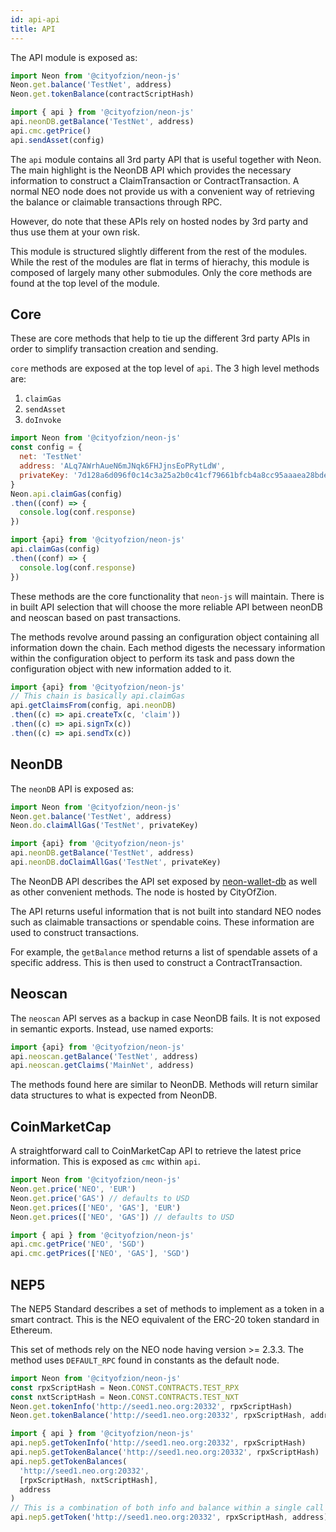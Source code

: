 ```yaml
---
id: api-api
title: API
---
```


The API module is exposed as:

```js
import Neon from '@cityofzion/neon-js'
Neon.get.balance('TestNet', address)
Neon.get.tokenBalance(contractScriptHash)

import { api } from '@cityofzion/neon-js'
api.neonDB.getBalance('TestNet', address)
api.cmc.getPrice()
api.sendAsset(config)
```

The `api` module contains all 3rd party API that is useful together with Neon. The main highlight is the NeonDB API which provides the necessary information to construct a ClaimTransaction or ContractTransaction. A normal NEO node does not provide us with a convenient way of retrieving the balance or claimable transactions through RPC.

However, do note that these APIs rely on hosted nodes by 3rd party and thus use them at your own risk.

This module is structured slightly different from the rest of the modules. While the rest of the modules are flat in terms of hierachy, this module is composed of largely many other submodules. Only the core methods are found at the top level of the module.

## Core

These are core methods that help to tie up the different 3rd party APIs in order to simplify transaction creation and sending.

`core` methods are exposed at the top level of `api`. The 3 high level methods are:

1. `claimGas`
2. `sendAsset`
3. `doInvoke`

```js
import Neon from '@cityofzion/neon-js'
const config = {
  net: 'TestNet'
  address: 'ALq7AWrhAueN6mJNqk6FHJjnsEoPRytLdW',
  privateKey: '7d128a6d096f0c14c3a25a2b0c41cf79661bfcb4a8cc95aaaea28bde4d732344'
}
Neon.api.claimGas(config)
.then((conf) => {
  console.log(conf.response)
})

import {api} from '@cityofzion/neon-js'
api.claimGas(config)
.then((conf) => {
  console.log(conf.response)
})
```

These methods are the core functionality that `neon-js` will maintain. There is in built API selection that will choose the more reliable API between neonDB and neoscan based on past transactions.

The methods revolve around passing an configuration object containing all information down the chain. Each method digests the necessary information within the configuration object to perform its task and pass down the configuration object with new information added to it.

```js
import {api} from '@cityofzion/neon-js'
// This chain is basically api.claimGas
api.getClaimsFrom(config, api.neonDB)
.then((c) => api.createTx(c, 'claim'))
.then((c) => api.signTx(c))
.then((c) => api.sendTx(c))
```

## NeonDB

The `neonDB` API is exposed as:

```js
import Neon from '@cityofzion/neon-js'
Neon.get.balance('TestNet', address)
Neon.do.claimAllGas('TestNet', privateKey)

import {api} from '@cityofzion/neon-js'
api.neonDB.getBalance('TestNet', address)
api.neonDB.doClaimAllGas('TestNet', privateKey)
```

The NeonDB API describes the API set exposed by [neon-wallet-db](https://github.com/CityOfZion/neon-wallet-db) as well as other convenient methods. The node is hosted by CityOfZion.

The API returns useful information that is not built into standard NEO nodes such as claimable transactions or spendable coins. These information are used to construct transactions.

For example, the `getBalance` method returns a list of spendable assets of a specific address. This is then used to construct a ContractTransaction.

## Neoscan

The `neoscan` API serves as a backup in case NeonDB fails. It is not exposed in semantic exports. Instead, use named exports:

```js
import {api} from '@cityofzion/neon-js'
api.neoscan.getBalance('TestNet', address)
api.neoscan.getClaims('MainNet', address)
```

The methods found here are similar to NeonDB. Methods will return similar data structures to what is expected from NeonDB.

## CoinMarketCap

A straightforward call to CoinMarketCap API to retrieve the latest price information. This is exposed as `cmc` within `api`.

```js
import Neon from '@cityofzion/neon-js'
Neon.get.price('NEO', 'EUR')
Neon.get.price('GAS') // defaults to USD
Neon.get.prices(['NEO', 'GAS'], 'EUR')
Neon.get.prices(['NEO', 'GAS']) // defaults to USD

import { api } from '@cityofzion/neon-js'
api.cmc.getPrice('NEO', 'SGD')
api.cmc.getPrices(['NEO', 'GAS'], 'SGD')
```

## NEP5

The NEP5 Standard describes a set of methods to implement as a token in a smart contract. This is the NEO equivalent of the ERC-20 token standard in Ethereum.

This set of methods rely on the NEO node having version >= 2.3.3. The method uses `DEFAULT_RPC` found in constants as the default node.

```js
import Neon from '@cityofzion/neon-js'
const rpxScriptHash = Neon.CONST.CONTRACTS.TEST_RPX
const nxtScriptHash = Neon.CONST.CONTRACTS.TEST_NXT
Neon.get.tokenInfo('http://seed1.neo.org:20332', rpxScriptHash)
Neon.get.tokenBalance('http://seed1.neo.org:20332', rpxScriptHash, address)

import { api } from '@cityofzion/neon-js'
api.nep5.getTokenInfo('http://seed1.neo.org:20332', rpxScriptHash)
api.nep5.getTokenBalance('http://seed1.neo.org:20332', rpxScriptHash)
api.nep5.getTokenBalances(
  'http://seed1.neo.org:20332',
  [rpxScriptHash, nxtScriptHash],
  address
)
// This is a combination of both info and balance within a single call
api.nep5.getToken('http://seed1.neo.org:20332', rpxScriptHash, address)
```
